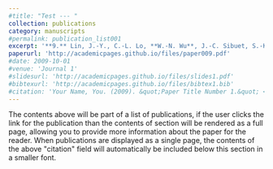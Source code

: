 ```yaml
---
#title: "Test --- "
collection: publications
category: manuscripts
#permalink: publication_list001
excerpt: '**9.** Lin, J.-Y., C.-L. Lo, **W.-N. Wu**, J.-C. Sibuet, S.-K. Hsu and Y.-Y. Wen (2015), Crustal thickening and extension induced by the Great Sumatra-Andaman earthquake of 26 December 2004: revealed by the seismic moment tensor element Mrr, ***Marine Geophysical Research***, 36, 187-195, doi:10.1186/1880-5981-66-49.'
paperurl: 'http://academicpages.github.io/files/paper009.pdf'
#date: 2009-10-01
#venue: 'Journal 1'
#slidesurl: 'http://academicpages.github.io/files/slides1.pdf'
#bibtexurl: 'http://academicpages.github.io/files/bibtex1.bib'
#citation: 'Your Name, You. (2009). &quot;Paper Title Number 1.&quot; <i>Journal 1</i>. 1(1).'
---
```

The contents above will be part of a list of publications, if the user clicks the link for the publication than the contents of section will be rendered as a full page, allowing you to provide more information about the paper for the reader. When publications are displayed as a single page, the contents of the above "citation" field will automatically be included below this section in a smaller font.
